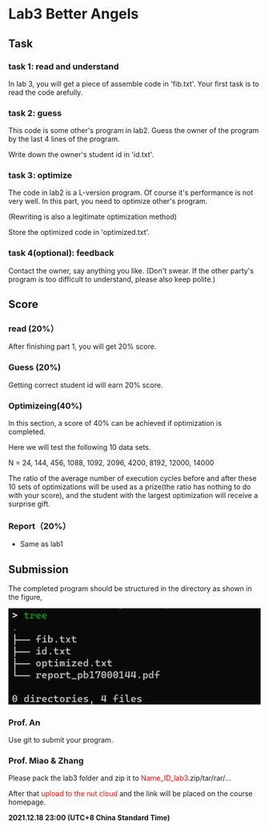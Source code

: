 # Lab3 Better Angels

## Task

### task 1: read and understand

In lab 3, you will get a piece of assemble code in 'fib.txt'. Your first task is to read the code arefully.

### task 2: guess

This code is some other's program in lab2. Guess the owner of the program by the last 4 lines of the program.

Write down the owner's student id in 'id.txt'.

### task 3: optimize

The code in lab2 is a L-version program. Of course it's performance is not very well. In this part, you need to optimize other's program.

(Rewriting is also a legitimate optimization method)

Store the optimized code in 'optimized.txt'.

### task 4(optional): feedback

Contact the owner, say anything you like. (Don't swear. If the other party's program is too difficult to understand, please also keep polite.)

## Score

### read (20%）

After finishing part 1, you will get 20% score.

### Guess (20%)

Getting correct student id will earn 20% score.

### Optimizeing(40%)

In this section, a score of 40% can be achieved if optimization is completed.

Here we will test the following 10 data sets.

N = 24, 144, 456, 1088, 1092, 2096, 4200, 8192, 12000, 14000

The ratio of the average number of execution cycles before and after these 10 sets of optimizations will be used as a prize(the ratio has nothing to do with your score), and the student with the largest optimization will receive a surprise gift.

### Report（20%）

- Same as lab1

## Submission

The completed program should be structured in the directory as shown in the figure,

![image1](./images/image1.png)

### Prof. An

Use git to submit your program.

### Prof. Miao & Zhang

Please pack the lab3 folder and zip it to <font color=red>Name\_ID\_lab3</font>.zip/tar/rar/...

After that <font color=red>upload to the nut cloud</font> and the link will be placed on the course homepage.

**2021.12.18 23:00 (UTC+8 China Standard Time)**